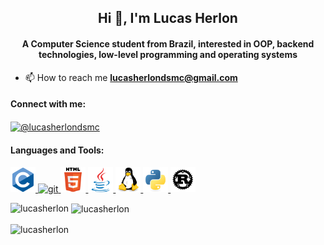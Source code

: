 <h2 align="center">Hi 👋, I'm Lucas Herlon</h2>
<h4 align="center">A Computer Science student from Brazil, interested in OOP, backend technologies, low-level programming and operating systems</h4>


- 📫 How to reach me **lucasherlondsmc@gmail.com**

<h4 align="left">Connect with me:</h4>
<p align="left">
<a href="https://medium.com/@lucasherlondsmc" target="blank"><img align="center" src="https://raw.githubusercontent.com/rahuldkjain/github-profile-readme-generator/master/src/images/icons/Social/medium.svg" alt="@lucasherlondsmc" height="30" width="40" /></a>
</p>

<h4 align="left">Languages and Tools:</h4>
<p align="left"> <a href="https://www.cprogramming.com/" target="_blank" rel="noreferrer"> <img src="https://raw.githubusercontent.com/devicons/devicon/master/icons/c/c-original.svg" alt="c" width="40" height="40"/> </a> <a href="https://git-scm.com/" target="_blank" rel="noreferrer"> <img src="https://www.vectorlogo.zone/logos/git-scm/git-scm-icon.svg" alt="git" width="40" height="40"/> </a> <a href="https://www.w3.org/html/" target="_blank" rel="noreferrer"> <img src="https://raw.githubusercontent.com/devicons/devicon/master/icons/html5/html5-original-wordmark.svg" alt="html5" width="40" height="40"/> </a> <a href="https://www.java.com" target="_blank" rel="noreferrer"> <img src="https://raw.githubusercontent.com/devicons/devicon/master/icons/java/java-original.svg" alt="java" width="40" height="40"/> </a> <a href="https://www.linux.org/" target="_blank" rel="noreferrer"> <img src="https://raw.githubusercontent.com/devicons/devicon/master/icons/linux/linux-original.svg" alt="linux" width="40" height="40"/> </a> <a href="https://www.python.org" target="_blank" rel="noreferrer"> <img src="https://raw.githubusercontent.com/devicons/devicon/master/icons/python/python-original.svg" alt="python" width="40" height="40"/> </a> <a href="https://www.rust-lang.org" target="_blank" rel="noreferrer"> <img src="https://raw.githubusercontent.com/devicons/devicon/master/icons/rust/rust-plain.svg" alt="rust" width="40" height="40"/> </a> </p>

<p><img align="left" src="https://github-readme-stats.vercel.app/api/top-langs?username=lucasherlon&show_icons=true&theme=dark&locale=en&layout=compact" alt="lucasherlon" /></p>

<p>&nbsp;<img align="center" src="https://github-readme-stats.vercel.app/api?username=lucasherlon&show_icons=true&theme=dark&locale=en" alt="lucasherlon" /></p>

<p><img align="center" src="https://github-readme-streak-stats.herokuapp.com/?user=lucasherlon&theme=dark" alt="lucasherlon" /></p>




